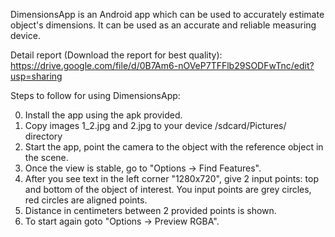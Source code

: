 DimensionsApp is an Android app which can be used to accurately estimate object's dimensions. It can be used as an accurate and reliable measuring device.

Detail report (Download the report for best quality): 
https://drive.google.com/file/d/0B7Am6-nOVeP7TFFlb29SODFwTnc/edit?usp=sharing

Steps to follow for using DimensionsApp:

0. Install the app using the apk provided.
1. Copy images 1_2.jpg and 2.jpg to your device /sdcard/Pictures/ directory
2. Start the app, point the camera to the object with the reference object in the scene.
3. Once the view is stable, go to "Options -> Find Features".
4. After you see text in the left corner "1280x720", give 2 input points: top and bottom of the object of interest. You input points are grey circles, red circles are aligned points.
5. Distance in centimeters between 2 provided points is shown.
6. To start again goto "Options -> Preview RGBA".
